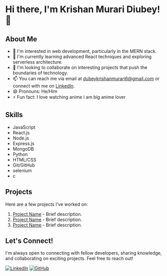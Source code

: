 # Hi there, I'm Krishan Murari Diubey! 👋

## About Me

- 👀 I'm interested in web development, particularly in the MERN stack.
- 🌱 I'm currently learning advanced React techniques and exploring serverless architecture.
- 💞️ I'm looking to collaborate on interesting projects that push the boundaries of technology.
- 📫 You can reach me via email at [dubeykrishanmurari6@gmail.com](dubeykrishanmurari6@gmail.com) or connect with me on [LinkedIn](https://www.linkedin.com/in/Krishan-Murari-Dubey).
- 😄 Pronouns: He/Him
- ⚡ Fun fact: I love watching anime i am big anime lover

## Skills

- JavaScript
- React.js
- Node.js
- Express.js
- MongoDB
- Python
- HTML/CSS
- Git/GitHub
- selenium
- c

## Projects

Here are a few projects I've worked on:

1. [Project Name](link) - Brief description.
2. [Project Name](link) - Brief description.
3. [Project Name](link) - Brief description.

## Let's Connect!

I'm always open to connecting with fellow developers, sharing knowledge, and collaborating on exciting projects. Feel free to reach out!

[![LinkedIn](https://img.shields.io/badge/LinkedIn-Connect-blue)](https://www.linkedin.com/in/yourusername)
[![GitHub](https://img.shields.io/badge/GitHub-Follow-black)](https://github.com/Krishan-Murari-Diubey)

